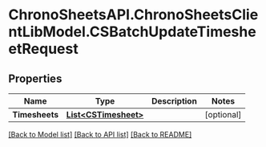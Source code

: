 # ChronoSheetsAPI.ChronoSheetsClientLibModel.CSBatchUpdateTimesheetRequest
## Properties

Name | Type | Description | Notes
------------ | ------------- | ------------- | -------------
**Timesheets** | [**List&lt;CSTimesheet&gt;**](CSTimesheet.md) |  | [optional] 

[[Back to Model list]](../README.md#documentation-for-models) [[Back to API list]](../README.md#documentation-for-api-endpoints) [[Back to README]](../README.md)

